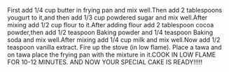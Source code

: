 First add 1/4 cup butter in frying pan and mix well.Then
add 2 tablespoons yougurt to it,and then add 1/3 cup powdered
sugar and mix well.After mixing add 1/2 cup flour to it.After
adding flour add 2 tablespoon cocoa powder,then add 1/2 
teaspoon Baking powder and 1/4 teaspoon Baking soda and mix
well.After mixing add 1/4 cup milk and mix well.Now add 1/2
teaspoon vanilla extract. Fire up the stove (in low flame).
Place a tawa and on tawa place the frying pan with the 
mixture in it.COOK IN LOW FLAME FOR 10-12 MINUTES.
AND NOW YOUR SPECIAL CAKE IS READY!!!!!  